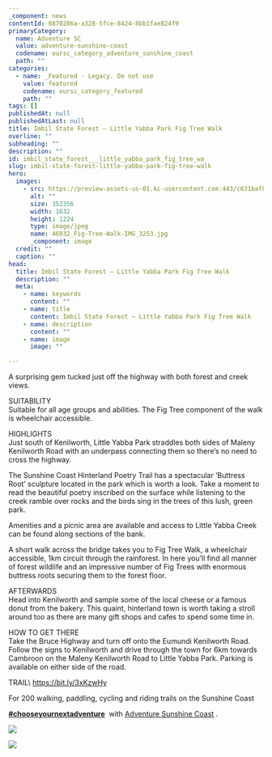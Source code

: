 ```yaml
---
_component: news
contentId: 0870286a-a328-5fce-8424-8bb1fae824f9
primaryCategory:
  name: Adventure SC
  value: adventure-sunshine-coast
  codename: oursc_category_adventure_sunshine_coast
  path: ""
categories:
  - name: _Featured - Legacy. Do not use
    value: featured
    codename: oursc_category_featured
    path: ""
tags: []
publishedAt: null
publishedAtLast: null
title: Imbil State Forest – Little Yabba Park Fig Tree Walk
overline: ""
subheading: ""
description: ""
id: imbil_state_forest___little_yabba_park_fig_tree_wa
slug: imbil-state-forest-little-yabba-park-fig-tree-walk
hero:
  images:
    - src: https://preview-assets-us-01.kc-usercontent.com:443/c631baf8-1b46-001f-580c-d0001b68b4a8/52d70794-a1d2-476f-af04-03fb7ad27984/46032_Fig-Tree-Walk-IMG_3253.jpg
      alt: ""
      size: 352356
      width: 1632
      height: 1224
      type: image/jpeg
      name: 46032_Fig-Tree-Walk-IMG_3253.jpg
      _component: image
  credit: ""
  caption: ""
head:
  title: Imbil State Forest – Little Yabba Park Fig Tree Walk
  description: ""
  meta:
    - name: keywords
      content: ""
    - name: title
      content: Imbil State Forest – Little Yabba Park Fig Tree Walk
    - name: description
      content: ""
    - name: image
      image: ""

---
```

A surprising gem tucked just off the highway with both forest and creek views.

SUITABILITY\
Suitable for all age groups and abilities. The Fig Tree component of the walk is wheelchair accessible.

HIGHLIGHTS\
Just south of Kenilworth, Little Yabba Park straddles both sides of Maleny Kenilworth Road with an underpass connecting them so there’s no need to cross the highway.

The Sunshine Coast Hinterland Poetry Trail has a spectacular ‘Buttress Root’ sculpture located in the park which is worth a look. Take a moment to read the beautiful poetry inscribed on the surface while listening to the creek ramble over rocks and the birds sing in the trees of this lush, green park.

Amenities and a picnic area are available and access to Little Yabba Creek can be found along sections of the bank.

A short walk across the bridge takes you to Fig Tree Walk, a wheelchair accessible, 1km circuit through the rainforest. In here you’ll find all manner of forest wildlife and an impressive number of Fig Trees with enormous buttress roots securing them to the forest floor.

AFTERWARDS\
Head into Kenilworth and sample some of the local cheese or a famous donut from the bakery. This quaint, hinterland town is worth taking a stroll around too as there are many gift shops and cafes to spend some time in.

HOW TO GET THERE\
Take the Bruce Highway and turn off onto the Eumundi Kenilworth Road. Follow the signs to Kenilworth and drive through the town for 6km towards Cambroon on the Maleny Kenilworth Road to Little Yabba Park. Parking is available on either side of the road.

TRAIL\ <https://bit.ly/3xKzwHy>


For 200 walking, paddling, cycling and riding trails on the Sunshine Coast 

[**#chooseyournextadventure**](https://www.facebook.com/hashtag/chooseyournextadventure?__eep__=6&__tn__=*NK*F)
 with [Adventure Sunshine Coast](https://adventure.sunshinecoast.qld.gov.au/)
. 

![](https://preview-assets-us-01.kc-usercontent.com:443/c631baf8-1b46-001f-580c-d0001b68b4a8/e15b2820-0fb9-4c8d-b7a8-ea37f4a28462/46032_Fig-tree_edited.jpg)

![](https://preview-assets-us-01.kc-usercontent.com:443/c631baf8-1b46-001f-580c-d0001b68b4a8/8cb51b19-4ac2-4c0b-8267-71deaae3c0c3/46032_PXL_20201125_055154559.PHOTOSPHERE-01-01-01.jpeg)
